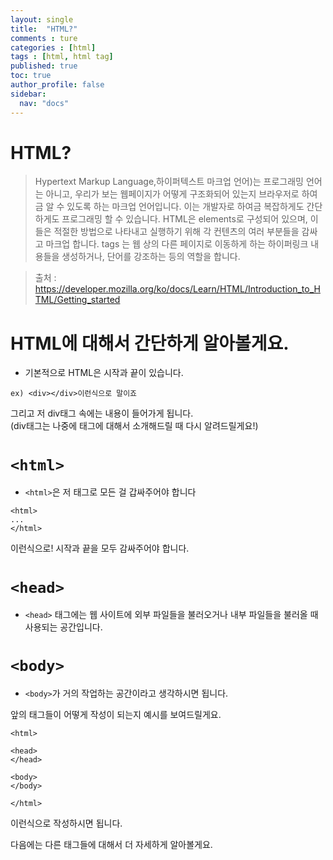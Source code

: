 ```yaml
---
layout: single
title:  "HTML?"
comments : ture
categories : [html]
tags : [html, html tag]
published: true
toc: true
author_profile: false
sidebar: 
  nav: "docs"
---
```


# HTML?

>  Hypertext Markup Language,하이퍼텍스트 마크업 언어)는 프로그래밍 언어는 아니고, 우리가 보는 웹페이지가 어떻게 구조화되어 있는지 브라우저로 하여금 알 수 있도록 하는 마크업 언어입니다. 이는 개발자로 하여금 복잡하게도 간단하게도 프로그래밍 할 수 있습니다. HTML은 elements로 구성되어 있으며, 이들은 적절한 방법으로 나타내고 실행하기 위해 각 컨텐츠의 여러 부분들을 감싸고 마크업 합니다. tags 는 웹 상의 다른 페이지로 이동하게 하는 하이퍼링크 내용들을 생성하거나, 단어를 강조하는 등의 역할을 합니다.

> 출처 : <https://developer.mozilla.org/ko/docs/Learn/HTML/Introduction_to_HTML/Getting_started>

# HTML에 대해서 간단하게 알아볼게요.

+ 기본적으로 HTML은 시작과 끝이 있습니다.

```
ex) <div></div>이런식으로 말이죠
```

그리고 저 div태그 속에는 내용이 들어가게 됩니다.   
(div태그는 나중에 태그에 대해서 소개해드릴 때 다시 알려드릴게요!)   

#  `<html>`

+ `<html>`은 저 태그로 모든 걸 갑싸주어야 합니다

```
<html>
...
</html>
```

이런식으로! 시작과 끝을 모두 감싸주어야 합니다.

# `<head>`

+ `<head>` 태그에는 웹 사이트에 외부 파일들을 불러오거나 내부 파일들을 불러올 때 사용되는 공간입니다. 

# `<body>`

+ `<body>`가 거의 작업하는 공간이라고 생각하시면 됩니다. 

앞의 태그들이 어떻게 작성이 되는지 예시를 보여드릴게요.

```
<html>

<head>
</head>

<body>
</body>

</html>
```

이런식으로 작성하시면 됩니다.

다음에는 다른 태그들에 대해서 더 자세하게 알아볼게요.